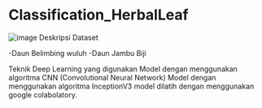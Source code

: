 # Classification_HerbalLeaf
![image](https://user-images.githubusercontent.com/71914321/212475835-0dc34ce7-b4e1-4968-a61b-97c872c04d27.png)
Deskripsi Dataset

-Daun Belimbing wuluh
-Daun Jambu Biji


Teknik Deep Learning yang digunakan
Model dengan menggunakan algoritma CNN (Convolutional Neural Network)
Model dengan menggunakan algoritma InceptionV3 model dilatih dengan menggunakan google colabolatory.

